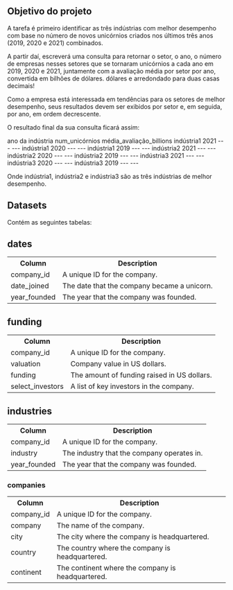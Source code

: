 ## Objetivo do projeto

A tarefa é primeiro identificar as três indústrias com melhor desempenho com base no número de novos unicórnios criados nos últimos três anos (2019, 2020 e 2021) combinados.

A partir daí, escreverá uma consulta para retornar o setor, o ano, o número de empresas nesses setores que se tornaram unicórnios a cada ano em 2019, 2020 e 2021, juntamente com a avaliação média por setor por ano, convertida em bilhões de dólares. dólares e arredondado para duas casas decimais!

Como a empresa está interessada em tendências para os setores de melhor desempenho, seus resultados devem ser exibidos por setor e, em seguida, por ano, em ordem decrescente.

O resultado final da sua consulta ficará assim:

ano da indústria num_unicórnios média_avaliação_billions
indústria1 2021 --- ---
indústria1 2020 --- ---
indústria1 2019 --- ---
indústria2 2021 --- ---
indústria2 2020 --- ---
indústria2 2019 --- ---
indústria3 2021 --- ---
indústria3 2020 --- ---
indústria3 2019 --- ---

Onde indústria1, indústria2 e indústria3 são as três indústrias de melhor desempenho.

## Datasets

Contém as seguintes tabelas:

## dates

<table>
  <tr>
    <th>Column</th>
    <th>Description</th>	
  </tr>
  <tr>
    <td>company_id</td>
    <td>A unique ID for the company.</td> 
  </tr>
  <tr>
    <td>date_joined</td>
    <td>The date that the company became a unicorn.</td>
  </tr>	    
    <td>year_founded</td>	   
    <td>The year that the company was founded.</td>
  </tr>
</table>	

## funding

 <table>
  <tr>
    <th>Column</th>
    <th>Description</th>	
  </tr>
  <tr>
    <td>company_id</td>
    <td>A unique ID for the company.</td> 
  </tr>
  <tr>
    <td>valuation</td>
    <td>Company value in US dollars.</td>
  </tr>	    
    <td>funding</td>	   
    <td>The amount of funding raised in US dollars.</td>
  </tr>
  </tr>	    
    <td>select_investors</td>	   
    <td>A list of key investors in the company.</td>
  </tr>
</table>

## industries

<table>
  <tr>
    <th>Column</th>
    <th>Description</th>	
  </tr>
  <tr>
    <td>company_id</td>
    <td>A unique ID for the company.</td> 
  </tr>
  <tr>
    <td>industry</td>
    <td>The industry that the company operates in.</td>
  </tr>	    
    <td>year_founded</td>	   
    <td>The year that the company was founded.</td>
  </tr>
</table>	

### companies

 <table>
  <tr>
    <th>Column</th>
    <th>Description</th>	
  </tr>
  <tr>
    <td>company_id</td>
    <td>A unique ID for the company.</td> 
  </tr>
  <tr>
    <td>company</td>
    <td>The name of the company.</td>
  </tr>	    
    <td>city</td>	   
    <td>The city where the company is headquartered.</td>
  </tr>
  </tr>	    
    <td>country</td>	   
    <td>The country where the company is headquartered.</td>
  </tr>
  </tr>	    
    <td>continent</td>	   
    <td>The continent where the company is headquartered.</td>
  </tr>
</table>
	
	
	

